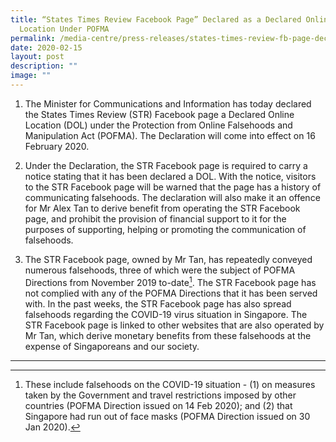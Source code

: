 ```yaml
---
title: “States Times Review Facebook Page” Declared as a Declared Online
  Location Under POFMA
permalink: /media-centre/press-releases/states-times-review-fb-page-declared-online-location-under-pofma/
date: 2020-02-15
layout: post
description: ""
image: ""
---
```

1. The Minister for Communications and Information has today declared the States Times Review (STR) Facebook page a Declared Online Location (DOL) under the Protection from Online Falsehoods and Manipulation Act (POFMA). The Declaration will come into effect on 16 February 2020.

2. Under the Declaration, the STR Facebook page is required to carry a notice stating that it has been declared a DOL. With the notice, visitors to the STR Facebook page will be warned that the page has a history of communicating falsehoods. The declaration will also make it an offence for Mr Alex Tan to derive benefit from operating the STR Facebook page, and prohibit the provision of financial support to it for the purposes of supporting, helping or promoting the communication of falsehoods.

3. The STR Facebook page, owned by Mr Tan, has repeatedly conveyed numerous falsehoods, three of which were the subject of POFMA Directions from November 2019 to-date[^1]. The STR Facebook page has not complied with any of the POFMA Directions that it has been served with. In the past weeks, the STR Facebook page has also spread falsehoods regarding the COVID-19 virus situation in Singapore. The STR Facebook page is linked to other websites that are also operated by Mr Tan, which derive monetary benefits from these falsehoods at the expense of Singaporeans and our society.

------------------------------------------------------------------------------------
[^1]: These include falsehoods on the COVID-19 situation - (1) on measures taken by the Government and travel restrictions imposed by other countries (POFMA Direction issued on 14 Feb 2020); and (2) that Singapore had run out of face masks (POFMA Direction issued on 30 Jan 2020).